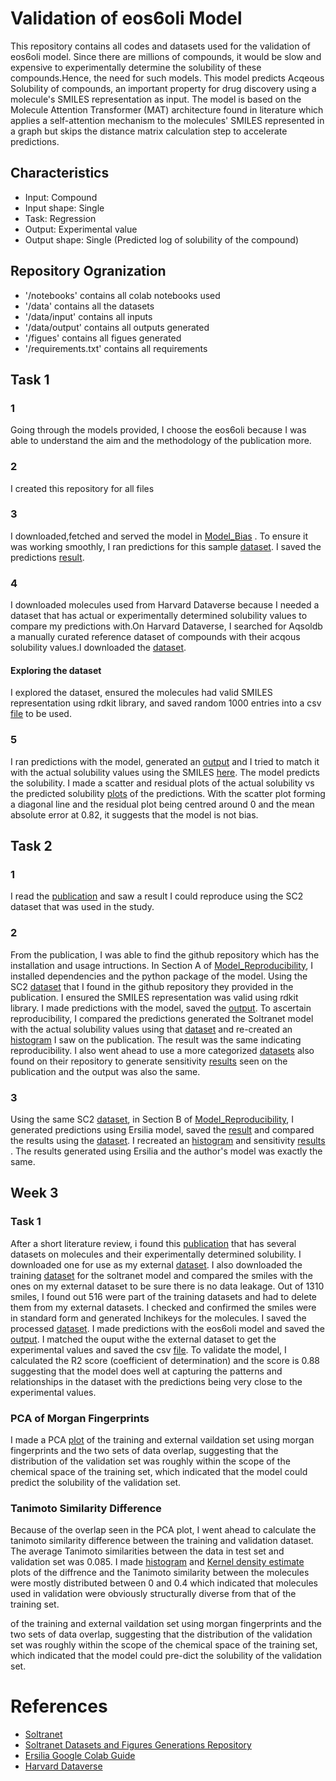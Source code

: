 # Validation of eos6oli Model
This repository contains all codes and datasets used for the validation of eos6oli model. Since there are millions of compounds, it would be slow and expensive to experimentally determine the solubility of these compounds.Hence, the need for such models. This model predicts Acqeous Solubility of compounds, an important property for drug discovery using a molecule's SMILES representation as input. The model is based on the Molecule Attention Transformer (MAT) architecture found in literature which applies a self-attention mechanism to the molecules' SMILES represented in a graph but skips the distance matrix calculation step to accelerate predictions.
## Characteristics
* Input: Compound
* Input shape: Single
* Task: Regression
* Output: Experimental value
* Output shape: Single (Predicted log of solubility of the compound)

## Repository Ogranization
* '/notebooks' contains all colab notebooks used
* '/data' contains all the datasets
* '/data/input' contains all inputs
* '/data/output' contains all outputs generated
* '/figues' contains all figues generated
* '/requirements.txt' contains all requirements

## Task 1
### 1
Going through the models provided, I choose the eos6oli because I was able to understand the aim and the methodology of the publication more.
### 2
I created this repository for all files
### 3
I downloaded,fetched and served the model in [Model_Bias](/notebooks/Model_Bias.ipynb) . To ensure it was working smoothly, I ran predictions for this sample [dataset](/data/input/eml_canonical.csv). I saved the predictions [result](/data/output/eos6oli_output.csv).
### 4
I downloaded molecules used from Harvard Dataverse because I needed a dataset that has actual or experimentally determined solubility values to compare my predictions with.On Harvard Dataverse, I searched for Aqsoldb a manually curated reference dataset of compounds with their acqous solubility values.I downloaded the [dataset](/data/input/curated-solubility-dataset.csv).
#### Exploring the dataset
I explored the dataset, ensured the molecules had valid SMILES representation using rdkit library, and saved random 1000 entries into a csv [file](/data/input/1000molecules.csv) to be used.
### 5
I ran predictions with the model, generated an [output](/data/output/1000predictions.csv) and I tried to match it with the actual solubility values using the SMILES [here](/data/output/predictions.csv). The model predicts the solubility. I made a scatter and residual plots of the actual solubility vs the predicted solubility [plots](/figures/1000molecules) of the predictions. With the scatter plot forming a diagonal line and the residual plot being centred around 0 and the mean absolute error at 0.82, it suggests that the model is not bias.

## Task 2
### 1
I read the [publication](/eos6oli.pdf) and saw a result I could reproduce using the SC2 dataset that was used in the study. 
### 2
From the publication, I was able to find the github repository which has the installation and usage intructions. In Section A of  [Model_Reproducibility](/notebooks/Model_Reproducibility.ipynb), I installed dependencies and the python package of the model. Using the SC2 [dataset](/data/input/llinas2020_raw.csv) that I found in the github repository they provided in the publication. I ensured the SMILES representation was valid using rdkit library. I made predictions with the model, saved the [output](/data/output/SoltranetPredictions.csv). To ascertain reproducibility, I compared the predictions generated the Soltranet model with the actual solubility values using that [dataset](/data/input/merged_predictions.csv) and re-created an [histogram](/figures/Soltranet/Reproducibility_plot.png) I saw on the publication. The result was the same indicating reproducibility. I also went ahead to use a more categorized [datasets](/data/input/SensitivityDatasets) also found on their repository to generate sensitivity [results](/figures/Soltranet/Sensitivity) seen on the publication and the output was also the same.
### 3
Using the same SC2 [dataset](/data/input/llinas2020_raw.csv), in Section B of [Model_Reproducibility](/notebooks/Model_Reproducibility.ipynb), I generated predictions using Ersilia model, saved the [result](/data/output/ErsiliaSoltranet.csv) and compared the results using the [dataset](/data/input/merged_Ersiliapredictions.csv). I recreated an [histogram](/figures/Ersilia/Reproducibility_plotErsilia.png) and sensitivity [results](/figures/Ersilia/Sensitivity) . The results generated using Ersilia and the author's model was exactly the same.

## Week 3
### Task 1
After a short literature review, i found this [publication](/Publication.pdf) that has several datasets on molecules and their experimentally determined solubility. I downloaded one for use as my external [dataset](/data/input/aqua_stand.csv). I also downloaded the training [dataset](/data/input/aqsol.csv) for the soltranet model and compared the smiles with the ones on my external dataset to be sure there is no data leakage. Out of 1310 smiles, I found out 516 were part of the training datasets and had to delete them from my external datasets. I checked and confirmed the smiles were in standard form and generated Inchikeys for the molecules. I saved the processed [dataset](/data/output/noLeaks_data.csv). I made predictions with the eos6oli model and saved the [output](/data/output/ErsiliaValidation.csv). I matched the ouput withe the external dataset to get the experimental values and saved the csv [file](/data/output/merged_ErsiliaValidation.csv). To validate the model, I calculated the R2 score (coefficient of determination) and the score is 0.88 suggesting that the model does well at capturing the patterns and relationships in the dataset with the predictions being very close to the experimental values.

### PCA of Morgan Fingerprints
I made a PCA [plot](/figures/PCA/PCAMorganFingerprints_plot.png) of the training and external vaildation set using morgan fingerprints and the two sets of data overlap, suggesting that the distribution of the validation set was roughly within the scope of the chemical space of the training set, which indicated that the model could predict the solubility of the validation set.

### Tanimoto Similarity Difference
Because of the overlap seen in the PCA plot, I went ahead to calculate the tanimoto similarity difference between the training and validation dataset. The average Tanimoto similarities between the data in test set and validation set was 0.085. I made [histogram](/figures/TanimotoSimilarity/TanimotoSimilarity_plot.png) and [Kernel density estimate](/figures/TanimotoSimilarity/TanimotoSimilarity2_plot.png) plots of the diffrence and the Tanimoto similarity between the molecules were mostly distributed between 0 and 0.4 which indicated that molecules used in validation were obviously structurally diverse from that of the training set.

 of the training and external vaildation set using morgan fingerprints and the two sets of data overlap, suggesting that the distribution of the validation set was roughly within the scope of the chemical space of the training set, which indicated that the model could pre-dict the solubility of the validation set.


# References
* [Soltranet](https://github.com/gnina/SolTranNet)
* [Soltranet Datasets and Figures Generations Repository](https://github.com/francoep/SolTranNet_paper)
* [Ersilia Google Colab Guide](https://github.com/ersilia-os/ersilia/blob/master/notebooks/ersilia-on-colab.ipynb)
* [Harvard Dataverse](https://dataverse.harvard.edu/)
